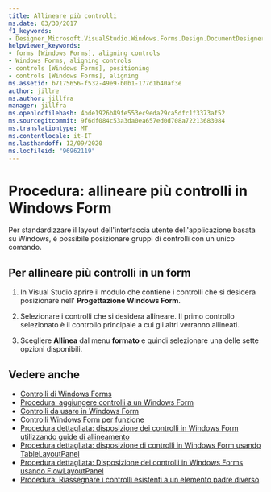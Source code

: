 ```yaml
---
title: Allineare più controlli
ms.date: 03/30/2017
f1_keywords:
- Designer_Microsoft.VisualStudio.Windows.Forms.Design.DocumentDesigner
helpviewer_keywords:
- forms [Windows Forms], aligning controls
- Windows Forms, aligning controls
- controls [Windows Forms], positioning
- controls [Windows Forms], aligning
ms.assetid: b7175656-f532-49e9-b0b1-177d1b40af3e
author: jillre
ms.author: jillfra
manager: jillfra
ms.openlocfilehash: 4bde1926b89fe553ec9eda29ca5dfc1f3373af52
ms.sourcegitcommit: 9f6df084c53a3da0ea657ed0d708a72213683084
ms.translationtype: MT
ms.contentlocale: it-IT
ms.lasthandoff: 12/09/2020
ms.locfileid: "96962119"
---
```

# <a name="how-to-align-multiple-controls-on-windows-forms"></a>Procedura: allineare più controlli in Windows Form

Per standardizzare il layout dell'interfaccia utente dell'applicazione basata su Windows, è possibile posizionare gruppi di controlli con un unico comando.

## <a name="to-align-multiple-controls-on-a-form"></a>Per allineare più controlli in un form

1. In Visual Studio aprire il modulo che contiene i controlli che si desidera posizionare nell' **Progettazione Windows Form**.

2. Selezionare i controlli che si desidera allineare. Il primo controllo selezionato è il controllo principale a cui gli altri verranno allineati.

3. Scegliere **Allinea** dal menu **formato** e quindi selezionare una delle sette opzioni disponibili.

## <a name="see-also"></a>Vedere anche

- [Controlli di Windows Forms](index.md)
- [Procedura: aggiungere controlli a un Windows Form](how-to-add-controls-to-windows-forms.md)
- [Controlli da usare in Windows Form](controls-to-use-on-windows-forms.md)
- [Controlli Windows Form per funzione](windows-forms-controls-by-function.md)
- [Procedura dettagliata: disposizione dei controlli in Windows Form utilizzando guide di allineamento](walkthrough-arranging-controls-on-windows-forms-using-snaplines.md)
- [Procedura dettagliata: disposizione di controlli in Windows Form usando TableLayoutPanel](walkthrough-arranging-controls-on-windows-forms-using-a-tablelayoutpanel.md)
- [Procedura dettagliata: Disposizione dei controlli in Windows Forms usando FlowLayoutPanel](walkthrough-arranging-controls-on-windows-forms-using-a-flowlayoutpanel.md)
- [Procedura: Riassegnare i controlli esistenti a un elemento padre diverso](how-to-reassign-existing-controls-to-a-different-parent.md)
